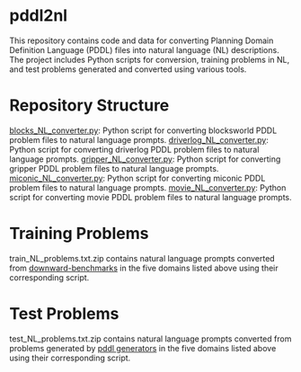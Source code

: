 # pddl2nl

This repository contains code and data for converting Planning Domain Definition Language (PDDL) files into natural language (NL) descriptions. The project includes Python scripts for conversion, training problems in NL, and test problems generated and converted using various tools.

# Repository Structure
[blocks_NL_converter.py]([https://github.com/widenerm/pddl2nl/blob/main/blocks_NL_converter.py]): Python script for converting blocksworld PDDL problem files to natural language prompts.
[driverlog_NL_converter.py]([url](https://github.com/widenerm/pddl2nl/blob/main/driverlog_NL_converter.py)): Python script for converting driverlog PDDL problem files to natural language prompts.
[gripper_NL_converter.py]([url](https://github.com/widenerm/pddl2nl/blob/main/gripper_NL_converter.py)): Python script for converting gripper PDDL problem files to natural language prompts.
[miconic_NL_converter.py]([url](https://github.com/widenerm/pddl2nl/blob/main/miconic_NL_converter.py)): Python script for converting miconic PDDL problem files to natural language prompts.
[movie_NL_converter.py]([url](https://github.com/widenerm/pddl2nl/blob/main/movie_NL_converter.py)): Python script for converting movie PDDL problem files to natural language prompts.

# Training Problems
train_NL_problems.txt.zip contains natural language prompts converted from [downward-benchmarks]([https://github.com/aibasel/downward-benchmarks/tree/master]) in the five domains listed above using their corresponding script.

# Test Problems
test_NL_problems.txt.zip contains natural language prompts converted from problems generated by [pddl generators]([https://github.com/AI-Planning/pddl-generators]) in the five domains listed above using their corresponding script.

